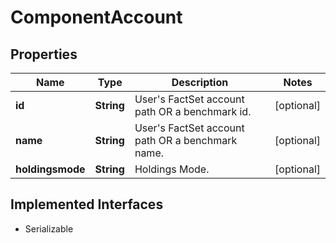 

# ComponentAccount

## Properties

Name | Type | Description | Notes
------------ | ------------- | ------------- | -------------
**id** | **String** | User&#39;s FactSet account path OR a benchmark id. |  [optional]
**name** | **String** | User&#39;s FactSet account path OR a benchmark name. |  [optional]
**holdingsmode** | **String** | Holdings Mode. |  [optional]


## Implemented Interfaces

* Serializable


